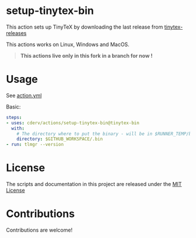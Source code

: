 # setup-tinytex-bin

This action sets up TinyTeX by downloading the last release from [tinytex-releases](https://github.com/yihui/tinytex-releases)

This actions works on Linux, Windows and MacOS.

> **This actions live only in this fork in a branch for now !**

# Usage

See [action.yml](action.yml)

Basic:

```yaml
steps:
- uses: cderv/actions/setup-tinytex-bin@tinytex-bin
  with:
    # The directory where to put the binary - will be in $RUNNER_TEMP/bin by default
    directory: $GITHUB_WORKSPACE/.bin 
- run: tlmgr --version
```

# License

The scripts and documentation in this project are released under the [MIT License](LICENSE)

# Contributions

Contributions are welcome!
